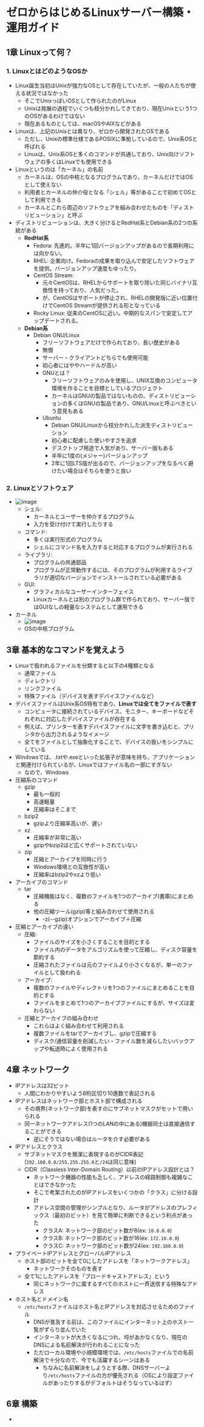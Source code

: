 # ゼロからはじめるLinuxサーバー構築・運用ガイド

## 1章 Linuxって何？

### 1. LinuxとはどのようなOSか

- Linux誕生当初はUnixが強力なOSとして存在していたが、一般の人たちが使える状況ではなかった
  - そこでUnixっぽいOSとして作られたのがLinux
  - Unixは発展の過程でいくつも枝分かれしてきており、現在Unixという1つのOSがあるわけではない
  - 現在あるものとしては、macOSやAIXなどがある
- Linuxは、上記のUnixとは異なり、ゼロから開発されたOSである
  - ただし、Unixの標準仕様であるPOSIXに準拠しているので、Unix系OSと呼ばれる
  - Linuxは、Unix系OSと多くのコマンドが共通しており、Unix向けソフトウェアの多くはLinuxでも使用できる
- Linuxというのは「カーネル」の名前
  - カーネルは、OSの中核となるプログラムであり、カーネルだけではOSとして使えない
  - 利用者とカーネルの仲介役となる「シェル」等があることで初めてOSとして利用できる
  - カーネルとこれら周辺のソフトウェアを組み合わせたものを「ディストリビューション」と呼ぶ
- ディストリビューションは、大きく分けるとRedHat系とDebian系の2つの系統がある
  - **RedHat系**
    - Fedora: 先進的。半年に1回バージョンアップがあるので長期利用には向かない。
    - RHEL: 企業向け。Fedoraの成果を取り込んで安定したソフトウェアを提供。バージョンアップ速度もゆったり。
    - CentOS Stream: 
      - 元々CentOSは、RHELからサポートを取り除いた同じバイナリ互換性を持っており、人気だった。
      - が、CentOSはサポートが停止され、RHELの開発版に近い位置付けでCentOS Streamが提供される形となっている
    - Rocky Linux: 従来のCentOSに近い。中期的なスパンで安定してアップデートされる。
  - **Debian系**
    - Debian GNU/Linux
      - フリーソフトウェアだけで作られており、長い歴史がある
      - 無償
      - サーバー・クライアントどちらでも使用可能
      - 初心者にはややハードルが高い
      - GNUとは？
        - フリーソフトウェアのみを使用し、UNIX互換のコンピュータ環境を作ることを目標としているプロジェクト
        - カーネルはGNUの製品ではないものの、ディストリビューションの多くはGNUの製品であり、GNU/Linuxと呼ぶべきという意見もある
      - Ubuntu
        - Debian GNU/Linuxから枝分かれした派生ディストリビューション
        - 初心者に配慮した使いやすさを追求
        - デスクトップ用途で人気があり、サーバー版もある
        - 半年に1度の(メジャー)バージョンアップ
        - 2年に1回LTS版が出るので、バージョンアップをなるべく避けたい場合はそちらを使うと良い

### 2. Linuxとソフトウェア

- ![image](https://www.pc-koubou.jp/magazine/wp-content/uploads/2019/03/iiyama_linux_01.png)
  - シェル:
    - カーネルとユーザーを仲介するプログラム
    - 入力を受け付けて実行したりする
  - コマンド:
    - 多くは実行形式のプログラム
    - シェルにコマンド名を入力すると対応するプログラムが実行される
  - ライブラリ:
    - プログラムの共通部品
    - プログラムが正常動作するには、そのプログラムが利用するライブラリが適切なバージョンでインストールされている必要がある
  - GUI:
    - グラフィカルなユーザーインターフェイス
    - Linuxカーネルとは別のプログラム群で作られており、サーバー版ではGUIなしの軽量なシステムとして運用できる
- カーネル
  - ![image](https://cdn-xtech.nikkei.com/atcl/nxt/column/18/02898/072200001/zu02.jpg?__scale=w:500,h:273&_sh=0f1067090c)
  - OSの中核プログラム

## 3章 基本的なコマンドを覚えよう

- Linuxで扱われるファイルを分類すると以下の4種類となる
  - 通常ファイル
  - ディレクトリ
  - リンクファイル
  - 特殊ファイル（デバイスを表すデバイスファイルなど）
- デバイスファイルはUnix系OS特有であり、**Linuxでは全てをファイルで表す**
  - コンピュータに接続されているデバイス、モニター、キーボードなどそれぞれに対応したデバイスファイルが存在する
  - 例えば、プリンターを表すデバイスファイルに文字を書き込むと、プリンタから出力されるようなイメージ
  - 全てをファイルとして抽象化することで、デバイスの扱いをシンプルにしている
- Windowsでは、.txtや.exeといった拡張子が意味を持ち、アプリケーションと関連付けられているが、Linuxではファイル名の一部にすぎない
  - なので、Windows
- 圧縮系のコマンド
  - gzip
    - 最も一般的
    - 高速軽量
    - 圧縮率はそこまで
  - bzip2
    - gzipより圧縮率高いが、遅い
  - xz
    - 圧縮率が非常に高い
    - gzipやbzip2ほど広くサポートされていない
  - zip
    - 圧縮とアーカイブを同時に行う
    - Windows環境との互換性が高い
    - 圧縮率はbzip2やxzより低い
- アーカイブのコマンド
  - tar
    - 圧縮機能はなく、複数のファイルを1つのアーカイブ(書庫)にまとめる
    - 他の圧縮ツール(gzip)等と組み合わせて使用される
      - -z(--gzip)オプションでアーカイブ＋圧縮
- 圧縮とアーカイブの違い
  - 圧縮:
    - ファイルのサイズを小さくすることを目的とする
    - ファイル内のデータをアルゴリズムを使って圧縮し、ディスク容量を節約する
    - 圧縮されたファイルは元のファイルより小さくなるが、単一のファイルとして扱われる
  - アーカイブ:
    - 複数のファイルやディレクトリを1つのファイルにまとめることを目的とする
    - ファイルをまとめて1つのアーカイブファイルにするが、サイズは変わらない
  - 圧縮とアーカイブの組み合わせ
    - これらはよく組み合わせて利用される
    - 複数ファイルをtarでアーカイブし、gzipで圧縮する
    - ディスク/通信容量を削減したい・ファイル数を減らしたいバックアップや転送時によく使用される

## 4章 ネットワーク

- IPアドレスは32ビット
  - 人間にわかりやすいよう8桁区切り10進数で表記される
- IPアドレスはネットワーク部とホスト部で構成される
  - その境界(ネットワーク部)を表すのにサブネットマスクがセットで用いられる
  - 同一ネットワークアドレス(1つのLANの中にある)機器同士は直接通信することができる
    - 逆にそうではない場合はルータを介す必要がある
- IPアドレスとクラス
  - サブネットマスクを簡潔に表現するのがCIDR表記(`192.168.0.0/255.255.255.0`と`/24`は同じ意味)
  - CIDR（Classless Inter-Domain Routing）以前のIPアドレス設計とは？
    - ネットワーク機器の性能も乏しく、アドレスの経路制御も複雑なことはできなかった
    - そこで考案されたのがIPアドレスをいくつかの「クラス」に分ける設計
    - アドレス空間の管理がシンプルとなり、ルータがアドレスのプレフィックス（最初のビット）を見て簡単に判断できるという利点があった
      - クラスA: ネットワーク部のビット数が8(ex: `10.0.0.0`)
      - クラスB: ネットワーク部のビット数が16(ex: `172.16.0.0`)
      - クラスC: ネットワーク部のビット数が24(ex: `192.168.0.0`)
- プライベートIPアドレスとグローバルIPアドレス
  - ホスト部のビットを全て0にしたアドレスを「ネットワークアドレス」
    - ネットワークそのものを表す
  - 全て1にしたアドレスを「ブロードキャストアドレス」という
    - 同じネットワークに属するすべてのホストに一斉送信する特殊なアドレス
- ホスト名とドメイン名
  - `/etc/hosts`ファイルはホスト名とIPアドレスを対応させるためのファイル
    - DNSが普及する前は、このファイルにインターネット上のホスト一覧がずらり並んでいた
    - インターネットが大きくなるにつれ、埒があかなくなり、現在のDNSによる名前解決が行われることになった
    - ただローカル環境や小規模環境では、`/etc/hosts`ファイルでの名前解決で十分なので、今でも活躍するシーンはある
      - ちなみに名前解決をしようとする際、DNSサーバーより`/etc/hosts`ファイルの方が優先される（OSにより設定ファイルがあったりするがデフォルトはそうなっているはず）

## 6章 構築

- 
